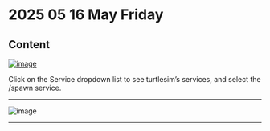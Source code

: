 # 2025 05 16 May Friday

## Content


[![image](https://github.com/user-attachments/assets/a1f47a35-77b8-435d-b5d1-c189e90a2267)](https://docs.ros.org/en/humble/Tutorials/Beginner-CLI-Tools/Introducing-Turtlesim/Introducing-Turtlesim.html#use-turtlesim)

Click on the Service dropdown list to see turtlesim’s services, and select the /spawn service.

____


![image](https://github.com/user-attachments/assets/97c68c92-e648-419e-b425-32fc04f6bf7f)

____
